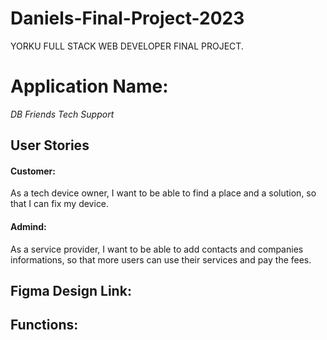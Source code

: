 # Daniels-Final-Project-2023
YORKU FULL STACK WEB DEVELOPER FINAL PROJECT.

# Application Name:
*DB Friends Tech Support*

## User Stories
#### Customer:
As a tech device owner, I want to be able to find a place and a solution, so that I can fix my device. 
#### Admind: 
As a service provider, I want to be able to add contacts and companies informations, so that more users can use their services and pay the fees.

## Figma Design Link:


## Functions:
